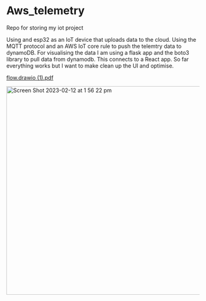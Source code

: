 # Aws_telemetry
Repo for storing my iot project

Using and esp32 as an IoT device that uploads data to the cloud. Using the MQTT protocol and an AWS IoT core rule to push the telemtry data to dynamoDB. 
For visualising the data I am using a flask app and the boto3 library to pull data from dynamodb. This connects to a React app.
So far everything works but I want to make clean up the UI and optimise.



[flow.drawio (1).pdf](https://github.com/rushithkaru/Aws_telemetry/files/10715201/flow.drawio.1.pdf)


<img width="543" alt="Screen Shot 2023-02-12 at 1 56 22 pm" src="https://user-images.githubusercontent.com/30048959/218290380-9bd9fd7e-b4cb-4dc6-948a-2ecea436f820.png">
